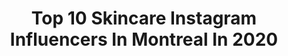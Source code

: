 ---
title: Top 10 Skincare Instagram Influencers In Montreal In 2020
description: >-
  Find top skincare Instagram influencers in Montreal in 2020. Most popular hashtags: #skincare #flattenthecurve #mothersday #beauty.
platform: Instagram
profiles:
  - username: "thecityismineto"
    fullname: >-
      The City Is Mine | Mili Jain
    location: "Canada"
    followers: 6839
    engagement: 422
    commentsToLikes: 0.198824
    id: ck6ttuhd0cnnl0j71ik2bmavx
    verified: false
    hashtags: "#makeuplove, #caeserdrinks, #sundaymornings, #getinmybelly"
  - username: "rosato"
    fullname: >-
      Cristina Rosato
    location: "Canada"
    followers: 11941
    engagement: 481
    commentsToLikes: 0.091233
    id: ck6u2clq0r14d0j71e2irrdj3
    verified: true
    hashtags: "#staythefuckhome, #graphite, #canadiennesinla, #flattenthecurve"
  - username: "hungry.jo"
    fullname: >-
      Jo (Toronto Food & Lifestyle)
    location: "Canada"
    followers: 18793
    engagement: 277
    commentsToLikes: 0.533714
    id: ck5zs803wxzza0i14d5ekp97a
    verified: false
    hashtags: "#tastethe6ix, #glam, #giveaway, #happythoughts"
  - username: "florencemrtl"
    fullname: >-
      FLORENCE MARTEL
    location: "Canada"
    followers: 6413
    engagement: 1242
    commentsToLikes: 0.272789
    id: ckapbmk5g0gfp0i7814gcjzli
    verified: false
    hashtags: "#spring, #moods, #skincare, #achatlocal"
  - username: "davidkidd_portfolio"
    fullname: >-
      🦉David Kidd | Photographer🦉
    location: "Canada"
    followers: 6887
    engagement: 471
    commentsToLikes: 0.092888
    id: ck5ciu4n9tdjh0i11bg2j10aa
    verified: false
    hashtags: "#fire, #actionphotoshop, #family, #blackmen"
  - username: "alexandrajaye"
    fullname: >-
      Alex Weinstein
    location: "Canada"
    followers: 18549
    engagement: 188
    commentsToLikes: 0.021571
    id: ck5hhpd2y9f9h0i11b2sbxiui
    verified: false
    hashtags: "#liketkit, #backoncanadiansoil, #happyshopping, #quarantinebuddies"
  - username: "monikachxpra"
    fullname: >-
      MONIKA CHOPRA
    location: "Canada"
    followers: 14181
    engagement: 702
    commentsToLikes: 0.046821
    id: ck6u7w08qnyuj0j71yvbzxmbu
    verified: false
    hashtags: "#disneygram, #torontofashion, #citylove, #trueyorkcity"
  - username: "malikaberube"
    fullname: >-
      Montreal Bridal Makeup Artist
    location: "Canada"
    followers: 12644
    engagement: 148
    commentsToLikes: 0.065657
    id: ck15tuhxnjyro0i19kgiu5y6y
    verified: false
    hashtags: "#beauty, #abhsultry, #makeuplover, #colorfulmakeup"
  - username: "amyin613"
    fullname: >-
      Amy in 613 • blogger in Ottawa
    location: "Canada"
    followers: 17123
    engagement: 650
    commentsToLikes: 0.381918
    id: ck5pzkx451hac0i11twq5hqer
    verified: false
    hashtags: "#localdelivery, #barre, #beautyblogger, #traveltips"
  - username: "alexandracos_"
    fullname: >-
      ALEXANDRA COSENTINO
    location: "Canada"
    followers: 128071
    engagement: 133
    commentsToLikes: 0.024709
    id: ck55mo0sd4dgw0i118b9bk8r2
    verified: false
    hashtags: "#california, #happylife, #ohwell, #myjourney"
---